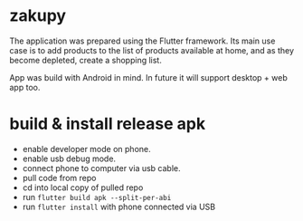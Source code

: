 # zakupy
The application was prepared using the Flutter framework.
Its main use case is to add products to the list of products available at home, and as they become depleted, create a shopping list.  

App was build with Android in mind. In future it will support desktop + web app too.

# build & install release apk
- enable developer mode on phone.
- enable usb debug mode.
- connect phone to computer via usb cable.
- pull code from repo
- cd into local copy of pulled repo
- run `flutter build apk --split-per-abi`
- run `flutter install` with phone connected via USB

